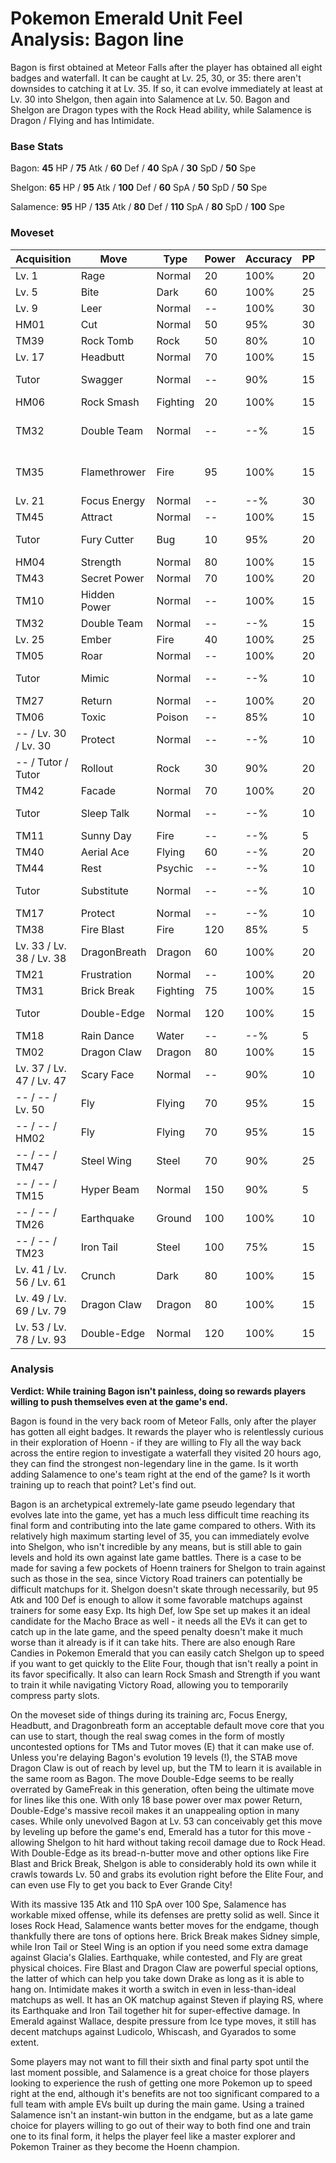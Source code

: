 # Pokemon Emerald Unit Feel Analysis: Bagon line

Bagon is first obtained at Meteor Falls after the player has obtained all eight badges and waterfall. It can be caught at Lv. 25, 30, or 35: there aren't downsides to catching it at Lv. 35. If so, it can evolve immediately at least at Lv. 30 into Shelgon, then again into Salamence at Lv. 50. Bagon and Shelgon are Dragon types with the Rock Head ability, while Salamence is Dragon / Flying and has Intimidate.

### Base Stats

Bagon: **45** HP / **75** Atk / **60** Def / **40** SpA / **30** SpD / **50** Spe

Shelgon: **65** HP / **95** Atk / **100** Def / **60** SpA / **50** SpD / **50** Spe

Salamence: **95** HP / **135** Atk / **80** Def / **110** SpA / **80** SpD / **100** Spe

### Moveset

| Acquisition              | Move         | Type     | Power | Accuracy | PP | Notes              |
|--------------------------|--------------|----------|-------|----------|----|--------------------|
| Lv. 1                    | Rage         | Normal   | 20    | 100%     | 20 |                    |
| Lv. 5                    | Bite         | Dark     | 60    | 100%     | 25 |                    |
| Lv. 9                    | Leer         | Normal   | --    | 100%     | 30 |                    |
| HM01                     | Cut          | Normal   | 50    | 95%      | 30 |                    |
| TM39                     | Rock Tomb    | Rock     | 50    | 80%      | 10 |                    |
| Lv. 17                   | Headbutt     | Normal   | 70    | 100%     | 15 |                    |
| Tutor                    | Swagger      | Normal   | --    | 90%      | 15 | Emerald only       |
| HM06                     | Rock Smash   | Fighting | 20    | 100%     | 15 |                    |
| TM32                     | Double Team  | Normal   | --    | --%      | 15 | Buy at Game Corner |
| TM35                     | Flamethrower | Fire     | 95    | 100%     | 15 | Buy at Game Corner |
| Lv. 21                   | Focus Energy | Normal   | --    | --%      | 30 |                    |
| TM45                     | Attract      | Normal   | --    | 100%     | 15 |                    |
| Tutor                    | Fury Cutter  | Bug      | 10    | 95%      | 20 | Emerald only       |
| HM04                     | Strength     | Normal   | 80    | 100%     | 15 |                    |
| TM43                     | Secret Power | Normal   | 70    | 100%     | 20 |                    |
| TM10                     | Hidden Power | Normal   | --    | 100%     | 15 |                    |
| TM32                     | Double Team  | Normal   | --    | --%      | 15 |                    |
| Lv. 25                   | Ember        | Fire     | 40    | 100%     | 25 |                    |
| TM05                     | Roar         | Normal   | --    | 100%     | 20 |                    |
| Tutor                    | Mimic        | Normal   | --    | --%      | 10 | Emerald only       |
| TM27                     | Return       | Normal   | --    | 100%     | 20 |                    |
| TM06                     | Toxic        | Poison   | --    | 85%      | 10 |                    |
| -- / Lv. 30 / Lv. 30     | Protect      | Normal   | --    | --%      | 10 |                    |
| -- / Tutor / Tutor       | Rollout      | Rock     | 30    | 90%      | 20 | Emerald only       |
| TM42                     | Facade       | Normal   | 70    | 100%     | 20 |                    |
| Tutor                    | Sleep Talk   | Normal   | --    | --%      | 10 | Emerald only       |
| TM11                     | Sunny Day    | Fire     | --    | --%      | 5  |                    |
| TM40                     | Aerial Ace   | Flying   | 60    | --%      | 20 |                    |
| TM44                     | Rest         | Psychic  | --    | --%      | 10 |                    |
| Tutor                    | Substitute   | Normal   | --    | --%      | 10 | Emerald only       |
| TM17                     | Protect      | Normal   | --    | --%      | 10 |                    |
| TM38                     | Fire Blast   | Fire     | 120   | 85%      | 5  |                    |
| Lv. 33 / Lv. 38 / Lv. 38 | DragonBreath | Dragon   | 60    | 100%     | 20 |                    |
| TM21                     | Frustration  | Normal   | --    | 100%     | 20 |                    |
| TM31                     | Brick Break  | Fighting | 75    | 100%     | 15 |                    |
| Tutor                    | Double-Edge  | Normal   | 120   | 100%     | 15 | Emerald only       |
| TM18                     | Rain Dance   | Water    | --    | --%      | 5  |                    |
| TM02                     | Dragon Claw  | Dragon   | 80    | 100%     | 15 |                    |
| Lv. 37 / Lv. 47 / Lv. 47 | Scary Face   | Normal   | --    | 90%      | 10 |                    |
| -- / -- / Lv. 50         | Fly          | Flying   | 70    | 95%      | 15 |                    |
| -- / -- / HM02           | Fly          | Flying   | 70    | 95%      | 15 |                    |
| -- / -- / TM47           | Steel Wing   | Steel    | 70    | 90%      | 25 |                    |
| -- / -- / TM15           | Hyper Beam   | Normal   | 150   | 90%      | 5  |                    |
| -- / -- / TM26           | Earthquake   | Ground   | 100   | 100%     | 10 |                    |
| -- / -- / TM23           | Iron Tail    | Steel    | 100   | 75%      | 15 |                    |
| Lv. 41 / Lv. 56 / Lv. 61 | Crunch       | Dark     | 80    | 100%     | 15 |                    |
| Lv. 49 / Lv. 69 / Lv. 79 | Dragon Claw  | Dragon   | 80    | 100%     | 15 |                    |
| Lv. 53 / Lv. 78 / Lv. 93 | Double-Edge  | Normal   | 120   | 100%     | 15 |                    |

### Analysis

**Verdict: While training Bagon isn't painless, doing so rewards players willing to push themselves even at the game's end.**

Bagon is found in the very back room of Meteor Falls, only after the player has gotten all eight badges. It rewards the player who is relentlessly curious in their exploration of Hoenn - if they are willing to Fly all the way back across the entire region to investigate a waterfall they visited 20 hours ago, they can find the strongest non-legendary line in the game. Is it worth adding Salamence to one's team right at the end of the game? Is it worth training up to reach that point? Let's find out.

Bagon is an archetypical extremely-late game pseudo legendary that evolves late into the game, yet has a much less difficult time reaching its final form and contributing into the late game compared to others. With its relatively high maximum starting level of 35, you can immediately evolve into Shelgon, who isn't incredible by any means, but is still able to gain levels and hold its own against late game battles. There is a case to be made for saving a few pockets of Hoenn trainers for Shelgon to train against such as those in the sea, since Victory Road trainers can potentially be difficult matchups for it. Shelgon doesn't skate through necessarily, but 95 Atk and 100 Def is enough to allow it some favorable matchups against trainers for some easy Exp. Its high Def, low Spe set up makes it an ideal candidate for the Macho Brace as well - it needs all the EVs it can get to catch up in the late game, and the speed penalty doesn't make it much worse than it already is if it can take hits. There are also enough Rare Candies in Pokemon Emerald that you can easily catch Shelgon up to speed if you want to get quickly to the Elite Four, though that isn't really a point in its favor specifically. It also can learn Rock Smash and Strength if you want to train it while navigating Victory Road, allowing you to temporarily compress party slots.

On the moveset side of things during its training arc, Focus Energy, Headbutt, and Dragonbreath form an acceptable default move core that you can use to start, though the real swag comes in the form of mostly uncontested options for TMs and Tutor moves (E) that it can make use of. Unless you're delaying Bagon's evolution 19 levels (!), the STAB move Dragon Claw is out of reach by level up, but the TM to learn it is available in the same room as Bagon. The move Double-Edge seems to be really overrated by GameFreak in this generation, often being the ultimate move for lines like this one. With only 18 base power over max power Return, Double-Edge's massive recoil makes it an unappealing option in many cases. While only unevolved Bagon at Lv. 53 can conceivably get this move by leveling up before the game's end, Emerald has a tutor for this move - allowing Shelgon to hit hard without taking recoil damage due to Rock Head. With Double-Edge as its bread-n-butter move and other options like Fire Blast and Brick Break, Shelgon is able to considerably hold its own while it crawls towards Lv. 50 and grabs its evolution right before the Elite Four, and can even use Fly to get you back to Ever Grande City!

With its massive 135 Atk and 110 SpA over 100 Spe, Salamence has workable mixed offense, while its defenses are pretty solid as well. Since it loses Rock Head, Salamence wants better moves for the endgame, though thankfully there are tons of options here. Brick Break makes Sidney simple, while Iron Tail or Steel Wing is an option if you need some extra damage against Glacia's Glalies. Earthquake, while contested, and Fly are great physical choices. Fire Blast and Dragon Claw are powerful special options, the latter of which can help you take down Drake as long as it is able to hang on. Intimidate makes it worth a switch in even in less-than-ideal matchups as well. It has an OK matchup against Steven if playing RS, where its Earthquake and Iron Tail together hit for super-effective damage. In Emerald against Wallace, despite pressure from Ice type moves, it still has decent matchups against Ludicolo, Whiscash, and Gyarados to some extent. 

Some players may not want to fill their sixth and final party spot until the last moment possible, and Salamence is a great choice for those players looking to experience the rush of getting one more Pokemon up to speed right at the end, although it's benefits are not too significant compared to a full team with ample EVs built up during the main game. Using a trained Salamence isn't an instant-win button in the endgame, but as a late game choice for players willing to go out of their way to both find one and train one to its final form, it helps the player feel like a master explorer and Pokemon Trainer as they become the Hoenn champion.
